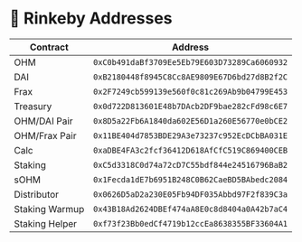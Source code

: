# 📜 Rinkeby Addresses
| Contract | Address |
| --- | --- |
OHM |  `0xC0b491daBf3709Ee5Eb79E603D73289Ca6060932`
DAI |  `0xB2180448f8945C8Cc8AE9809E67D6bd27d8B2f2C`
Frax |  `0x2F7249cb599139e560f0c81c269Ab9b04799E453`
Treasury |  `0x0d722D813601E48b7DAcb2DF9bae282cFd98c6E7`
OHM/DAI Pair |  `0x8D5a22Fb6A1840da602E56D1a260E56770e0bCE2`
OHM/Frax Pair |  `0x11BE404d7853BDE29A3e73237c952EcDCbBA031E`
Calc |  `0xaDBE4FA3c2fcf36412D618AfCfC519C869400CEB`
Staking |  `0xC5d3318C0d74a72cD7C55bdf844e24516796BaB2`
sOHM |  `0x1Fecda1dE7b6951B248C0B62CaeBD5BAbedc2084`
Distributor | `0x0626D5aD2a230E05Fb94DF035Abbd97F2f839C3a`
Staking Warmup | `0x43B18Ad2624DBEf474aA8E0c8d8404a0A42b7aC4`
Staking Helper | `0xf73f23Bb0edCf4719b12ccEa8638355BF33604A1`